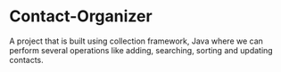 # Contact-Organizer
A project that is built using collection framework, Java where we can perform  several operations like adding, searching, sorting and updating contacts.
